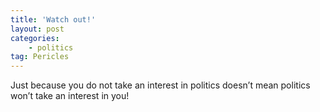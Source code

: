 ```yaml
---
title: 'Watch out!'
layout: post
categories:
    - politics
tag: Pericles
---
```


Just because you do not take an interest in politics doesn’t mean politics won’t take an interest in you!